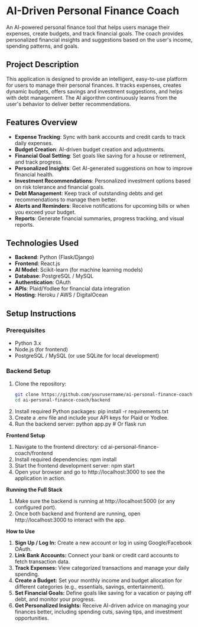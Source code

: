 # AI-Driven Personal Finance Coach

An AI-powered personal finance tool that helps users manage their expenses, create budgets, and track financial goals. The coach provides personalized financial insights and suggestions based on the user's income, spending patterns, and goals.

## Project Description

This application is designed to provide an intelligent, easy-to-use platform for users to manage their personal finances. It tracks expenses, creates dynamic budgets, offers savings and investment suggestions, and helps with debt management. The AI algorithm continuously learns from the user's behavior to deliver better recommendations.

## Features Overview

- **Expense Tracking**: Sync with bank accounts and credit cards to track daily expenses.
- **Budget Creation**: AI-driven budget creation and adjustments.
- **Financial Goal Setting**: Set goals like saving for a house or retirement, and track progress.
- **Personalized Insights**: Get AI-generated suggestions on how to improve financial health.
- **Investment Recommendations**: Personalized investment options based on risk tolerance and financial goals.
- **Debt Management**: Keep track of outstanding debts and get recommendations to manage them better.
- **Alerts and Reminders**: Receive notifications for upcoming bills or when you exceed your budget.
- **Reports**: Generate financial summaries, progress tracking, and visual reports.

## Technologies Used

- **Backend**: Python (Flask/Django)
- **Frontend**: React.js
- **AI Model**: Scikit-learn (for machine learning models)
- **Database**: PostgreSQL / MySQL
- **Authentication**: OAuth
- **APIs**: Plaid/Yodlee for financial data integration
- **Hosting**: Heroku / AWS / DigitalOcean

## Setup Instructions

### Prerequisites

- Python 3.x
- Node.js (for frontend)
- PostgreSQL / MySQL (or use SQLite for local development)

### Backend Setup

1. Clone the repository:
   ```bash
   git clone https://github.com/yourusername/ai-personal-finance-coach.git
   cd ai-personal-finance-coach/backend

2. Install required Python packages:  pip install -r requirements.txt
3. Create a .env file and include your API keys for Plaid or Yodlee.
4. Run the backend server: python app.py  # Or flask run

**Frontend Setup**
1. Navigate to the frontend directory: cd ai-personal-finance-coach/frontend
2. Install required dependencies: npm install
3. Start the frontend development server: npm start
4. Open your browser and go to http://localhost:3000 to see the application in action.

**Running the Full Stack**
1. Make sure the backend is running at http://localhost:5000 (or any configured port).
2. Once both backend and frontend are running, open http://localhost:3000 to interact with the app.

**How to Use**
1. **Sign Up / Log In:** Create a new account or log in using Google/Facebook OAuth.
2. **Link Bank Accounts:** Connect your bank or credit card accounts to fetch transaction data.
3. **Track Expenses:** View categorized transactions and manage your daily spending.
4. **Create a Budget:** Set your monthly income and budget allocation for different categories (e.g., essentials, savings, entertainment).
5. **Set Financial Goals:** Define goals like saving for a vacation or paying off debt, and monitor your progress.
6. **Get Personalized Insights:** Receive AI-driven advice on managing your finances better, including spending cuts, saving tips, and investment opportunities.

